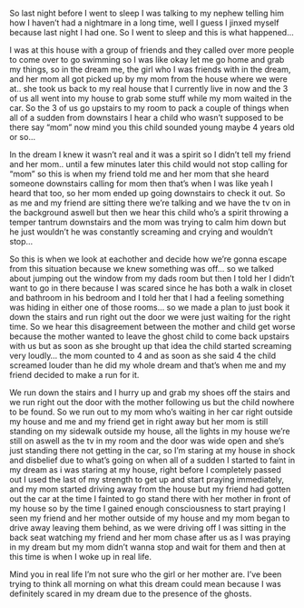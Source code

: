 So last night before I went to sleep I was talking to my nephew telling him how I haven’t had a nightmare in a long time, well I guess I jinxed myself because last night I had one. So I went to sleep and this is what happened… 

I was at this house with a group of friends and they called over more people to come over to go swimming so I was like okay let me go home and grab my things, so in the dream me, the girl who I was friends with in the dream, and her mom all got picked up by my mom from the house where we were at.. she took us back to my real house that I currently live in now and the 3 of us all went into my house to grab some stuff while my mom waited in the car. So the 3 of us go upstairs to my room to pack a couple of things when all of a sudden from downstairs I hear a child who wasn’t supposed to be there say “mom” now mind you this child sounded young maybe 4 years old or so… 

In the dream I knew it wasn’t real and it was a spirit so I didn’t tell my friend and her mom.. until a few minutes later this child would not stop calling for “mom” so this is when my friend told me and her mom that she heard someone downstairs calling for mom then that’s when I was like yeah I heard that too, so her mom ended up going downstairs to check it out. So as me and my friend are sitting there we’re talking and we have the tv on in the background aswell but then we hear this child who’s a spirit throwing a temper tantrum downstairs and the mom was trying to calm him down but he just wouldn’t he was constantly screaming and crying and wouldn’t stop… 

So this is when we look at eachother and decide how we’re gonna escape from this situation because we knew something was off… so we talked about jumping out the window from my dads room but then I told her I didn’t want to go in there because I was scared since he has both a walk in closet and bathroom in his bedroom and I told her that I had a feeling something was hiding in either one of those rooms… so we made a plan to just book it down the stairs and run right out the door we were just waiting for the right time. So we hear this disagreement between the mother and child get worse because the mother wanted to leave the ghost child to come back upstairs with us but as soon as she brought up that idea the child started screaming very loudly… the mom counted to 4 and as soon as she said 4 the child screamed louder than he did my whole dream and that’s when me and my friend decided to make a run for it. 

We run down the stairs and I hurry up and grab my shoes off the stairs and we run right out the door with the mother following us but the child nowhere to be found. So we run out to my mom who’s waiting in her car right outside my house and me and my friend get in right away but her mom is still standing on my sidewalk outside my house, all the lights in my house we’re still on aswell as the tv in my room and the door was wide open and she’s just standing there not getting in the car, so I’m staring at my house in shock and disbelief due to what’s going on when all of a sudden I started to faint in my dream as i was staring at my house, right before I completely passed out I used the last of my strength to get up and start praying immediately, and my mom started driving away from the house but my friend had gotten out the car at the time I fainted to go stand there with her mother in front of my house so by the time I gained enough consciousness to start praying I seen my friend and her mother outside of my house and my mom began to drive away leaving them behind, as we were driving off I was sitting in the back seat watching my friend and her mom chase after us as I was praying in my dream but my mom didn’t wanna stop and wait for them and then at this time is when I woke up in real life. 

Mind you in real life I’m not sure who the girl or her mother are. I’ve been trying to think all morning on what this dream could mean because I was definitely scared in my dream due to the presence of the ghosts. 